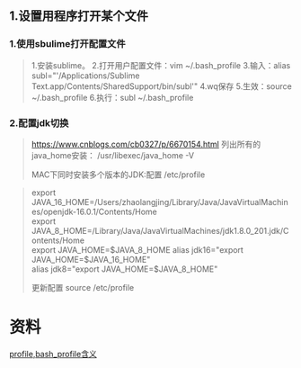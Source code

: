 ## 1.设置用程序打开某个文件

### 1.使用sbulime打开配置文件

> 1.安装sublime。
> 2.打开用户配置文件：vim ~/.bash_profile
> 3.输入：alias subl="'/Applications/Sublime Text.app/Contents/SharedSupport/bin/subl'"
> 4.wq保存
> 5.生效：source ~/.bash_profile
> 6.执行：subl ~/.bash_profile

### 2.配置jdk切换

> https://www.cnblogs.com/cb0327/p/6670154.html
> 列出所有的java_home安装： /usr/libexec/java_home -V
>
> MAC下同时安装多个版本的JDK:配置 /etc/profile

> export JAVA_16_HOME=/Users/zhaolangjing/Library/Java/JavaVirtualMachines/openjdk-16.0.1/Contents/Home  
> export JAVA_8_HOME=/Library/Java/JavaVirtualMachines/jdk1.8.0_201.jdk/Contents/Home  
> export JAVA_HOME=$JAVA_8_HOME  
> alias jdk16="export JAVA_HOME=$JAVA_16_HOME"    
> alias jdk8="export JAVA_HOME=$JAVA_8_HOME"
>
> 更新配置 source /etc/profile
>

# 资料

[profile,bash_profile含义](https://blog.csdn.net/hnoysz/article/details/78666272)